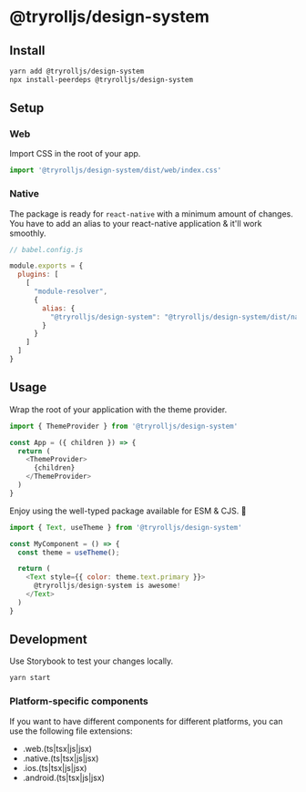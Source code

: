 # @tryrolljs/design-system

## Install

```sh
yarn add @tryrolljs/design-system
npx install-peerdeps @tryrolljs/design-system
```

## Setup

### Web

Import CSS in the root of your app.

```js
import '@tryrolljs/design-system/dist/web/index.css'
```

### Native

The package is ready for `react-native` with a minimum amount of changes. You have to add an alias to your react-native application & it'll work smoothly.

```js
// babel.config.js

module.exports = {
  plugins: [
    [
      "module-resolver",
      {
        alias: {
          "@tryrolljs/design-system": "@tryrolljs/design-system/dist/native/esm" // Replace `native` with `ios` or `android` if you build for a specific platform
        }
      }
    ]
  ]
}
```

## Usage

Wrap the root of your application with the theme provider.

```js
import { ThemeProvider } from '@tryrolljs/design-system'

const App = ({ children }) => {
  return (
    <ThemeProvider>
      {children}
    </ThemeProvider>
  )
}
```

Enjoy using the well-typed package available for ESM & CJS. 🥳

```js
import { Text, useTheme } from '@tryrolljs/design-system'

const MyComponent = () => {
  const theme = useTheme();

  return (
    <Text style={{ color: theme.text.primary }}>
      @tryrolljs/design-system is awesome!
    </Text>
  )
}
```

## Development

Use Storybook to test your changes locally.

```sh
yarn start
```

### Platform-specific components

If you want to have different components for different platforms, you can use the following file extensions:

- .web.(ts|tsx|js|jsx)
- .native.(ts|tsx|js|jsx)
- .ios.(ts|tsx|js|jsx)
- .android.(ts|tsx|js|jsx)
